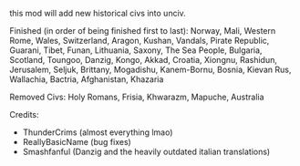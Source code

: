 this mod will add new historical civs into unciv.


Finished (in order of being finished first to last): Norway, Mali, Western Rome, Wales, Switzerland, Aragon, Kushan, Vandals, Pirate Republic, Guarani, Tibet, Funan, Lithuania, Saxony, The Sea People, Bulgaria, Scotland, Toungoo, Danzig, Kongo, Akkad, Croatia, Xiongnu, Rashidun, Jerusalem, Seljuk, Brittany, Mogadishu, Kanem-Bornu, Bosnia, Kievan Rus, Wallachia, Bactria, Afghanistan, Khazaria

Removed Civs: Holy Romans, Frisia, Khwarazm, Mapuche, Australia


Credits: 
- ThunderCrims (almost everything lmao)
- ReallyBasicName (bug fixes)
- Smashfanful (Danzig and the heavily outdated italian translations)


